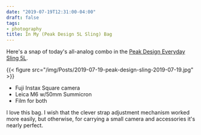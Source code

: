 ```yaml
---
date: "2019-07-19T12:31:00-04:00"
draft: false
tags:
- photography
title: In My (Peak Design 5L Sling) Bag
---
```


Here's a snap of today's all-analog combo in the [Peak Design Everyday Sling 5L](https://www.peakdesign.com/products/everyday-sling-5/).

{{< figure src="/img/Posts/2019-07-19-peak-design-sling-2019-07-19.jpg" >}}

-   Fuji Instax Square camera
-   Leica M6 w/50mm Summicron
-   Film for both

I love this bag. I wish that the clever strap adjustment mechanism worked more easily, but otherwise, for carrying a small camera and accessories it's nearly perfect.
